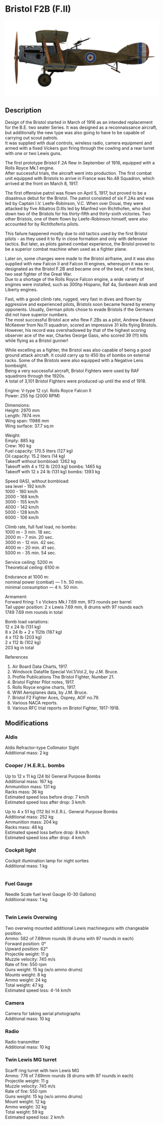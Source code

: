 # Bristol F2B (F.II)  
  
![bristolf2bf2](../images/bristolf2bf2.png)  
  
## Description  
  
Design of the Bristol started in March of 1916 as an intended replacement for the B.E. two seater Series. It was designed as a reconnaissance aircraft, but additionally the new type was also going to have to be capable of carrying out scout patrols.  
It was supplied with dual controls, wireless radio, camera equipment and armed with a fixed Vickers gun firing through the cowling and a rear turret with one or two Lewis guns.  
  
The first prototype Bristol F.2A flew in September of 1916, equipped with a Rolls Royce Mk.1 engine.  
After successful trials, the aircraft went into production. The first combat unit equipped with Bristols to arrive in France was No.48 Squadron, which arrived at the front on March 8, 1917.  
  
The first offensive patrol was flown on April 5, 1917, but proved to be a disastrous debut for the Bristol. The patrol consisted of six F.2As and was led by Captain I.V. Leefe-Robinson, V.C. When over Douai, they were attacked by five Albatros D.IIIs led by Manfred von Richthofen, who shot down two of the Bristols for his thirty-fifth and thirty-sixth victories. Two other Bristols, one of them flown by Leefe-Robinson himself, were also accounted for by Richthofen\s pilots.  
  
This failure happened mostly due to old tactics used by the first Bristol pilots - as they used it to fly in close formation and only with defensive tactics. But later, as pilots gained combat experience, the Bristol proved to be a superior combat machine when used as a fighter plane.  
  
Later on, some changes were made to the Bristol airframe, and it was also supplied with new Falcon II and Falcon III engines, whereupon it was re-designated as the Bristol F.2B and became one of the best, if not the best, two seat fighter of the Great War.  
Due to a shortage of the Rolls Royce Falcon engine, a wide variety of engines were installed, such as 300hp Hispano, Raf 4a, Sunbeam Arab and Liberty engines.  
  
Fast, with a good climb rate, rugged, very fast in dives and flown by aggressive and experienced pilots, Bristols soon became feared by enemy opponents. Usually, German pilots chose to evade Bristols if the Germans did not have superior numbers.  
The most successful Bristol ace who flew F.2Bs as a pilot, Andrew Edward McKeever from No.11 squadron, scored an impressive 31 kills flying Bristols. However, his record was overshadowed by that of the highest scoring observer ace of the war, Charles George Gass, who scored 39 (!!!) kills while flying as a Bristol gunner!  
  
While excelling as a fighter, the Bristol was also capable of being a good ground attack aircraft. It could carry up to 450 lbs of bombs on external racks. Some of the Bristols were also equipped with a Negative Lens bombsight.  
Being a very successful aircraft, Bristol Fighters were used by RAF squadrons through the 1920s.  
A total of 3,101 Bristol Fighters were produced up until the end of 1918.  
  
  
Engine: V-type 12 cyl. Rolls Royce Falcon II  
Power: 255 hp (2000 RPM)  
  
Dimensions:  
Height: 2970 mm  
Length: 7874 mm  
Wing span: 11986 mm  
Wing surface: 37.7 sq.m  
  
Weight:  
Empty: 885 kg  
Crew: 160 kg  
Fuel capacity: 170.5 liters (127 kg)  
Oil capacity: 15.2 liters (14 kg)  
Takeoff without bombload: 1262 kg  
Takeoff with 4 x 112 lb (203 kg) bombs: 1465 kg  
Takeoff with 12 x 24 lb (131 kg) bombs: 1393 kg  
  
Speed (IAS), without bombload:  
sea level - 192 km/h  
1000 - 180 km/h  
2000 - 168 km/h  
3000 - 155 km/h  
4000 - 142 km/h  
5000 - 128 km/h  
6000 - 106 km/h  
  
Climb rate, full fuel load, no bombs:  
1000 m -  3 min. 18 sec.  
2000 m -  7 min. 20 sec.  
3000 m - 12 min. 42 sec.  
4000 m - 20 min. 41 sec.  
5000 m - 35 min. 54 sec.  
  
Service ceiling: 5200 m  
Theoretical ceiling: 6100 m  
  
Endurance at 1000 m:  
nominal power (combat) — 1 h. 50 min.  
minimal consumption — 4 h. 50 min.  
  
Armament:  
Forward firing: 1 x Vickers Mk.I 7.69 mm, 973 rounds per barrel  
Tail upper position: 2 x Lewis 7.69 mm, 8 drums with 97 rounds each  
1749 7.69 mm rounds in total  
  
Bomb load variations:  
12 x 24 lb (131 kg)  
8 x 24 lb + 2 x 112lb (187 kg)  
4 x 112 lb (203 kg)  
2 x 112 lb (102 kg)  
203 kg in total  
  
References  
1) Air Board Data Charts, 1917.  
2) Windsock Datafile Special Vol.1/Vol.2, by J.M. Bruce.  
3) Profile Publications The Bristol Fighter, Number 21.  
4) Bristol Fighter Pilot notes, 1917.  
5) Rolls Royce engine charts, 1917.  
6) WWI Aeroplanes data, by J.M. Bruce.  
7) Bristol F2 Fighter Aces, Osprey, AOF no.79.  
8) Various NACA reports.  
9) Various RFC trial reports on Bristol Fighter, 1917-1918.  
  
## Modifications  
  
  
### Aldis  
  
Aldis Refractor-type Collimator Sight  
Additional mass: 2 kg  
  
  
### Cooper / H.E.R.L. bombs  
  
Up to 12 x 11 kg (24 lb) General Purpose Bombs  
Additional mass: 167 kg  
Ammunition mass: 131 kg  
Racks mass: 36 kg  
Estimated speed loss before drop: 7 km/h  
Estimated speed loss after drop: 3 km/h  
  
Up to 4 x 51 kg (112 lb) H.E.R.L. General Purpose Bombs  
Additional mass: 252 kg  
Ammunition mass: 204 kg  
Racks mass: 48 kg  
Estimated speed loss before drop: 8 km/h  
Estimated speed loss after drop: 4 km/h  ﻿
  
### Cockpit light  
  
Cockpit illumination lamp for night sorties  
Additional mass: 1 kg  
  ﻿
  
### Fuel Gauge  
  
Needle Scale fuel level Gauge (0-30 Gallons)  
Additional mass: 1 kg  
  ﻿
  
### Twin Lewis Overwing  
  
Two overwing mounted additional Lewis machineguns with changeable position.  
Ammo: 582 of 7.69mm rounds (6 drums with 97 rounds in each)  
Forward position: 0°  
Upward position: 62°  
Projectile weight: 11 g  
Muzzle velocity: 745 m/s  
Rate of fire: 550 rpm  
Guns weight: 15 kg (w/o ammo drums)  
Mounts weight: 8 kg  
Ammo weight: 24 kg  
Total weight: 47 kg  
Estimated speed loss: 4-14 km/h  
  
### Camera  
  
Camera for taking aerial photographs  
Additional mass: 10 kg  
  
  
### Radio  
  
Radio transmitter  
Additional mass: 10 kg  ﻿
  
### Twin Lewis MG turret  
  
Scarff ring turret with twin Lewis MG  
Ammo: 776 of 7.69mm rounds (8 drums with 97 rounds in each)  
Projectile weight: 11 g  
Muzzle velocity: 745 m/s  
Rate of fire: 550 rpm  
Guns weight: 15 kg (w/o ammo drums)  
Mount weight: 12 kg  
Ammo weight: 32 kg  
Total weight: 59 kg  
Estimated speed loss: 2 km/h  